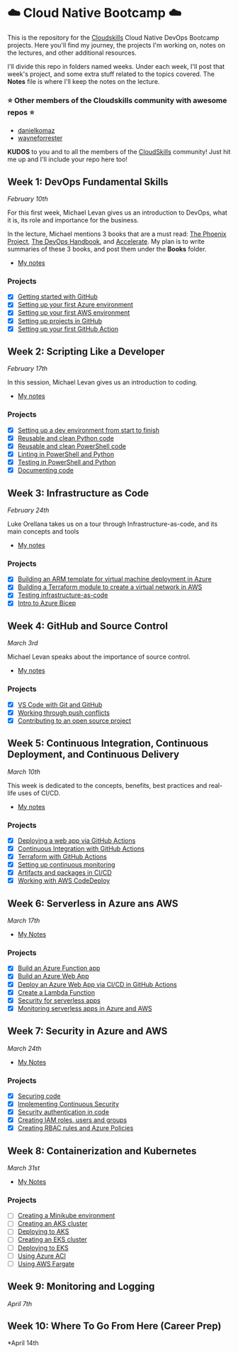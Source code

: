 # :cloud: Cloud Native Bootcamp :cloud:

This is the repository for the [Cloudskills](https://cloudskills.io/) Cloud Native DevOps Bootcamp projects. Here you'll find my journey, the projects I'm working on, notes on the lectures, and other additional resources.

I'll divide this repo in folders named weeks. Under each week, I'll post that week's project, and some extra stuff related to the topics covered. The **Notes** file is where I'll keep the notes on the lecture.

### :star: Other members of the Cloudskills community with awesome repos :star:

- [danielkomaz](https://github.com/danielkomaz/cloudskillsbootcamp)
- [wayneforrester](https://github.com/wayneforrester/cloudskills-cloudnative-devops-bootcamp)

**KUDOS** to you and to all the members of the [CloudSkills](https://github.com/cloudskills) community! Just hit me up and I'll include your repo here too!

## Week 1: DevOps Fundamental Skills

*February 10th*

For this first week, Michael Levan gives us an introduction to DevOps, what it is, its role and importance for the business.

In the lecture, Michael mentions 3 books that are a must read: [The Phoenix Project](https://itrevolution.com/the-phoenix-project/), [The DevOps Handbook](https://itrevolution.com/book/the-devops-handbook/), and [Accelerate](https://itrevolution.com/book/accelerate/). My plan is to write summaries of these 3 books, and post them under the **Books** folder.

- [My notes](Week1/Notes_week1.md)

### Projects

- [x] [Getting started with GitHub](Week1/1_GitHub_Getting_Started.md)
- [x] [Setting up your first Azure environment](Week1/2_SettingUp_Azure.md)
- [x] [Setting up your first AWS environment](Week1/3_SettingUp_AWS.md)
- [x] [Setting up projects in GitHub](Week1/4_GitHub_Projects.md)
- [x] [Setting up your first GitHub Action](Week1/5_First_GitHub_Action.md)

## Week 2: Scripting Like a Developer

*February 17th*

In this session, Michael Levan gives us an introduction to coding.

- [My notes](Week2/Notes_week2.md)

### Projects

- [x] [Setting up a dev environment from start to finish](Week2/1_dev_environment.md)
- [x] [Reusable and clean Python code](Week2/2_Reusable_clean_Python.md)
- [x] [Reusable and clean PowerShell code](Week2/3_Reusable_PowerShell_code.md)
- [x] [Linting in PowerShell and Python](Week2/4_Linting_PowerShell_Python.md)
- [x] [Testing in PowerShell and Python](Week2/5_Testing_PowerShell_Python.md)
- [x] [Documenting code](Week2/6_Documenting_code.md)

## Week 3: Infrastructure as Code

*February 24th*

Luke Orellana takes us on a tour through Infrastructure-as-code, and its main concepts and tools

- [My notes](Week3/Notes_week3.md)

### Projects

- [x] [Building an ARM template for virtual machine deployment in Azure](Week3/1_ARM_template_VM_Azure.md)
- [x] [Building a Terraform module to create a virtual network in AWS](Week3/2_Terraform_module_vnet_aws.md)
- [x] [Testing infrastructure-as-code](Week3/3_Testing_IaC.md)
- [x] [Intro to Azure Bicep](Week3/4_Intro_Azure_Bicep.md)

## Week 4: GitHub and Source Control

*March 3rd*

Michael Levan speaks about the importance of source control.

- [My notes](Week4/Notes_week4.md)

### Projects

- [x] [VS Code with Git and GitHub](Week4/1_VSCode_Git_GitHub.md)
- [x] [Working through push conflicts](Week4/2_Working_Push_Conflicts.md)
- [x] [Contributing to an open source project](Week4/3_Contributing_Open_Source.md)

## Week 5: Continuous Integration, Continuous Deployment, and Continuous Delivery

*March 10th*

This week is dedicated to the concepts, benefits, best practices and real-life uses of CI/CD.

- [My notes](Week5/Notes_week5.md)

### Projects

- [x] [Deploying a web app via GitHub Actions](Week5/1_Deploy_Web_App_GitHubActions.md)
- [x] [Continuous Integration with GitHub Actions](Week5/2_CI_GitHubActions.md)
- [x] [Terraform with GitHub Actions](Week5/3_Terraform_GitHubActions.md)
- [x] [Setting up continuous monitoring](Week5/4_Setting_Up_Continuous_Monitoring.md)
- [x] [Artifacts and packages in CI/CD](Week5/5_Artifacts_Packages_CICD.md)
- [x] [Working with AWS CodeDeploy](Week5/6_Working_AWS_CodeDeploy.md)

## Week 6: Serverless in Azure ans AWS

*March 17th*

- [My Notes](Week6/Notes_week6.md)

### Projects

- [x] [Build an Azure Function app](Week6/1_Azure_Function.md)
- [x] [Build an Azure Web App](Week6/2_Azure_WebApp.md)
- [x] [Deploy an Azure Web App via CI/CD in GitHub Actions](Week6/3_Azure_WebApp_CICD_GitHubActions.md)
- [x] [Create a Lambda Function](Week6/4_Lambda_Function.md)
- [x] [Security for serverless apps](Week6/5_Security_Serverless.md)
- [x] [Monitoring serverless apps in Azure and AWS](Week6/6_Monitoring_Serverless.md)

## Week 7: Security in Azure and AWS

*March 24th*

- [My Notes](Week7/Notes_Week7.md)

### Projects

- [x] [Securing code](Week7/1_Securing_Code.md)
- [x] [Implementing Continuous Security](Week7/2_Continuous_Security.md)
- [x] [Security authentication in code](Week7/3_Security_Authentication.md)
- [x] [Creating IAM roles, users and groups](Week7/4_IAM_Roles.md)
- [x] [Creating RBAC rules and Azure Policies](Week7/5_RBAC_Policies.md)

## Week 8: Containerization and Kubernetes

*March 31st*

- [My Notes](Week8/Notes_Week8.md)

### Projects

- [ ] [Creating a Minikube environment](Week8/1_Minikube_Env.md)
- [ ] [Creating an AKS cluster](Week8/2_AKS_Cluster.md)
- [ ] [Deploying to AKS](Week8/3_Deploy_AKS.md)
- [ ] [Creating an EKS cluster](Week8/4_EKS_Cluster.md)
- [ ] [Deploying to EKS](Week8/5_Deploy_EKS.md)
- [ ] [Using Azure ACI](Week8/6_Azure_ACI.md)
- [ ] [Using AWS Fargate](Week8/7_AWS_Fargate.md)

## Week 9: Monitoring and Logging

*April 7th*

## Week 10: Where To Go From Here (Career Prep)

*April 14th
